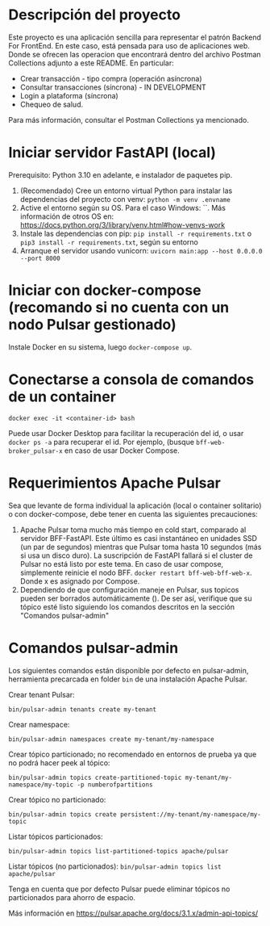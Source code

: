 # Descripción del proyecto

Este proyecto es una aplicación sencilla para representar el patrón Backend For FrontEnd. En este caso, está pensada para uso de aplicaciones
web. Donde se ofrecen las operacion que encontrará dentro del archivo Postman Collections adjunto a este README. En particular:

- Crear transacción - tipo compra (operación asíncrona)
- Consultar transacciones (síncrona) - IN DEVELOPMENT
- Login a plataforma (síncrona)
- Chequeo de salud.

Para más información, consultar el Postman Collections ya mencionado.

# Iniciar servidor FastAPI (local)

Prerequisito: Python 3.10 en adelante, e instalador de paquetes pip.

1. (Recomendado) Cree un entorno virtual Python para instalar las dependencias del proyecto con venv: `python -m venv .envname`
2. Active el entorno según su OS. Para el caso Windows: ``. Más información de otros OS en: https://docs.python.org/3/library/venv.html#how-venvs-work
3. Instale las dependencias con pip: `pip install -r requirements.txt` o `pip3 install -r requirements.txt`, según su entorno
4. Arranque el servidor usando vunicorn: `uvicorn main:app --host 0.0.0.0 --port 8000`

# Iniciar con docker-compose (recomando si no cuenta con un nodo Pulsar gestionado)

Instale Docker en su sistema, luego `docker-compose up`.

# Conectarse a consola de comandos de un container

`docker exec -it <container-id> bash`

Puede usar Docker Desktop para facilitar la recuperación del id, o usar `docker ps -a` para recuperar el id. Por ejemplo, (busque `bff-web-broker_pulsar-x`
en caso de usar Docker Compose.

# Requerimientos Apache Pulsar

Sea que levante de forma individual la aplicación (local o container solitario) o con docker-compose, debe tener en cuenta las siguientes precauciones:

1. Apache Pulsar toma mucho más tiempo en cold start, comparado al servidor BFF-FastAPI. Este último es casi instantáneo en unidades SSD (un par de
   segundos) mientras que Pulsar toma hasta 10 segundos (más si usa un disco duro). La suscripción de FastAPI fallará si el cluster de Pulsar no está listo
   por este tema. En caso de usar compose, simplemente reinicie el nodo BFF. `docker restart bff-web-bff-web-x`. Donde x es asignado por Compose.
2. Dependiendo de que configuración maneje en Pulsar, sus topicos pueden ser borrados automáticamente (). De ser así, verifique que su tópico esté listo
   siguiendo los comandos descritos en la sección "Comandos pulsar-admin"

# Comandos pulsar-admin

Los siguientes comandos están disponible por defecto en pulsar-admin, herramienta precarcada en folder `bin` de una instalación Apache Pulsar.

Crear tenant Pulsar:

`bin/pulsar-admin tenants create my-tenant`

Crear namespace:

`bin/pulsar-admin namespaces create my-tenant/my-namespace`

Crear tópico particionado; no recomendado en entornos de prueba ya que no podrá hacer peek al tópico:

`bin/pulsar-admin topics create-partitioned-topic my-tenant/my-namespace/my-topic -p numberofpartitions`

Crear tópico no particionado:

`bin/pulsar-admin topics create persistent://my-tenant/my-namespace/my-topic`

Listar tópicos particionados:

`bin/pulsar-admin topics list-partitioned-topics apache/pulsar`

Listar tópicos (no particionados):
`bin/pulsar-admin topics list apache/pulsar`

Tenga en cuenta que por defecto Pulsar puede eliminar tópicos no particionados para ahorro de espacio.

Más información en https://pulsar.apache.org/docs/3.1.x/admin-api-topics/
